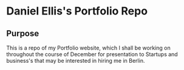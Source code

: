 # Daniel Ellis's Portfolio Repo

## Purpose
This is a repo of my Portfolio website, which I shall be working on throughout the course of December for presentation to Startups and business's that may be interested in hiring me in Berlin.

